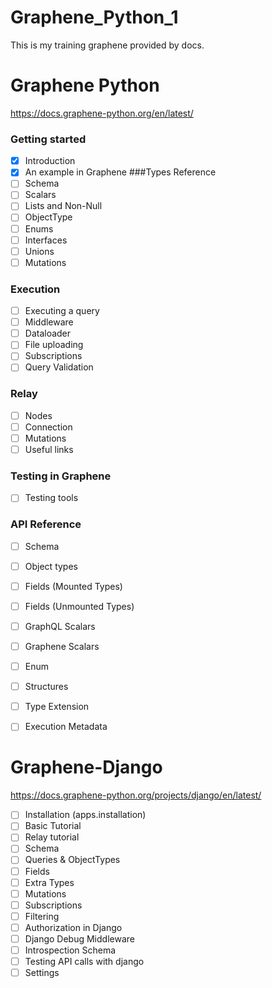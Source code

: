 # Graphene_Python_1

This is my training graphene provided by docs.

# Graphene Python
https://docs.graphene-python.org/en/latest/
### Getting started
- [X] Introduction
- [X] An example in Graphene
###Types Reference
- [ ] Schema
- [ ] Scalars
- [ ] Lists and Non-Null
- [ ] ObjectType
- [ ] Enums
- [ ] Interfaces
- [ ] Unions
- [ ] Mutations
### Execution
- [ ] Executing a query
- [ ] Middleware
- [ ] Dataloader
- [ ] File uploading
- [ ] Subscriptions
- [ ] Query Validation
### Relay
- [ ] Nodes
- [ ] Connection
- [ ] Mutations
- [ ] Useful links
### Testing in Graphene
- [ ] Testing tools
### API Reference
- [ ] Schema
- [ ] Object types
- [ ] Fields (Mounted Types)
- [ ] Fields (Unmounted Types)
- [ ] GraphQL Scalars
- [ ] Graphene Scalars
- [ ] Enum
- [ ] Structures
- [ ] Type Extension
- [ ] Execution Metadata


# Graphene-Django
https://docs.graphene-python.org/projects/django/en/latest/
- [ ] Installation (apps.installation)
- [ ] Basic Tutorial
- [ ] Relay tutorial
- [ ] Schema
- [ ] Queries & ObjectTypes
- [ ] Fields
- [ ] Extra Types
- [ ] Mutations
- [ ] Subscriptions
- [ ] Filtering
- [ ] Authorization in Django
- [ ] Django Debug Middleware
- [ ] Introspection Schema
- [ ] Testing API calls with django
- [ ] Settings

